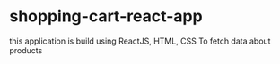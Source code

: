 # shopping-cart-react-app
this application is build using ReactJS, HTML, CSS To fetch data about products
